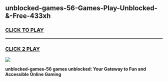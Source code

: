 
## unblocked-games-56-Games-Play-Unblocked-&-Free-433xh
<h3>
<a href="https://premium76.site?title=unblocked-games-56&ref=24A">CLICK TO PLAY</a></h3>
<hr>

<h3>
<a href="https://premium76.site?title=unblocked-games-56&ref=24A">CLICK 2 PLAY</a>
  
</h3>

<a href="https://premium76.site?title=unblocked-games-56&ref=24A"><img src="https://clearcache.store/games.png"></a>


**unblocked-games-56 games unblocked: Your Gateway to Fun and Accessible Online Gaming**
